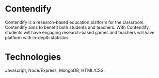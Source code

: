 # Contendify

Contendify is a research-based education platform for the classroom. Contendify aims to benefit both students and teachers. With Contendify, students will have engaging research-based games and teachers will have platform with in-depth statistics. 

# Technologies

Javascript, Node/Express, MongoDB, HTML/CSS. 
